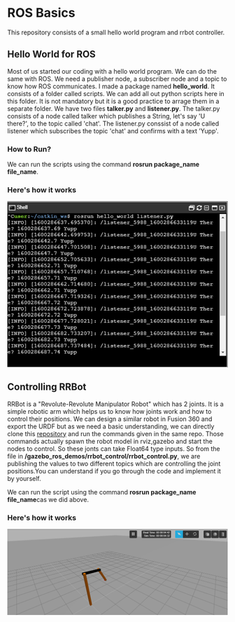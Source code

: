 # ROS Basics
This repository consists of a small hello world program and rrbot controller.


## Hello World for ROS

Most of us started our coding with a hello world program. We can do the same with ROS.
We need a publisher node, a subscriber node and a topic to know how ROS communicates.
I made a package named **hello_world**. It consists of a folder called scripts. We can add all out python scripts here in this folder. It is not mandatory but it is a good practice to arrage them in a separate folder.
We have two files **talker.py** and **listener.py**. The talker.py consists of a node called talker which publishes a String, let's say 'U there?', to the topic called 'chat'. The listener.py conssist of a node called listener which subscribes the topic 'chat' and confirms with a text 'Yupp'.

### How to Run?

We can run the scripts using the command **rosrun package_name file_name**.

### Here's how it works
![](img/hello_world.PNG)

## Controlling RRBot

RRBot is a "Revolute-Revolute Manipulator Robot" which has 2 joints. It is a simple robotic arm which helps us to know how joints work and how to control their positions.
We can design a similar robot in Fusion 360 and export the URDF but as we need a basic understanding, we can directly clone this [repository](https://github.com/ros-simulation/gazebo_ros_demos) and run the commands given in the same repo. Those commands actually spawn the robot model in rviz,gazebo and start the nodes to control. So these jonts can take Float64 type inputs. So from the file in **/gazebo_ros_demos/rrbot_control/rrbot_control.py**, we are publishing the values to two different topics which are controlling the joint positions.You can understand if you go through the code and implement it by yourself.

We can run the script using the command **rosrun package_name file_name**cas we did above.

### Here's how it works
![](img/rrbot.PNG)
